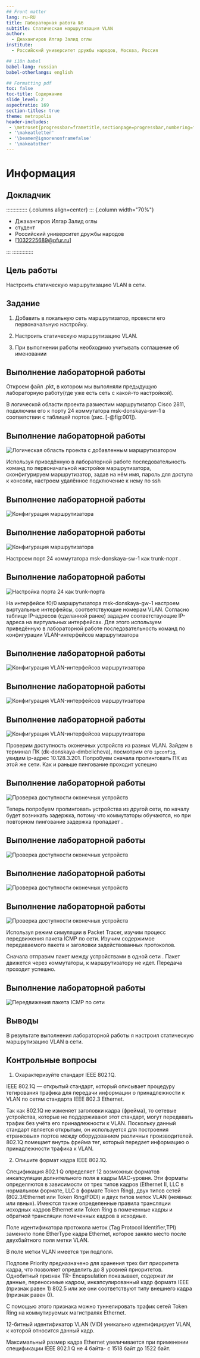 ```yaml
---
## Front matter
lang: ru-RU
title: Лабораторная работа №6
subtitle: Статическая маршрутизация VLAN
author:
  - Джахангиров Илгар Залид оглы
institute:
  - Российский университет дружбы народов, Москва, Россия

## i18n babel
babel-lang: russian
babel-otherlangs: english

## Formatting pdf
toc: false
toc-title: Содержание
slide_level: 2
aspectratio: 169
section-titles: true
theme: metropolis
header-includes:
 - \metroset{progressbar=frametitle,sectionpage=progressbar,numbering=fraction}
 - '\makeatletter'
 - '\beamer@ignorenonframefalse'
 - '\makeatother'
---
```


# Информация

## Докладчик

:::::::::::::: {.columns align=center}
::: {.column width="70%"}

  * Джахангиров Илгар Залид оглы
  * студент
  * Российский университет дружбы народов
  * [1032225689@pfur.ru]

:::
::::::::::::::

## Цель работы

Настроить статическую маршрутизацию VLAN в сети.

## Задание

1. Добавить в локальную сеть маршрутизатор, провести его первоначальную настройку.

2. Настроить статическую маршрутизацию VLAN.

3. При выполнении работы необходимо учитывать соглашение об именовании

## Выполнение лабораторной работы

Откроем файл .pkt, в котором мы выполняли предыдущую лабораторную работу(где уже есть сеть с какой-то настройкой).

В логической области проекта разместим маршрутизатор Cisco 2811, подключим его к порту 24 коммутатора msk-donskaya-sw-1 в соответствии с таблицей портов (рис. [-@fig:001]).

## Выполнение лабораторной работы

![Логическая область проекта с добавленным маршрутизатором](image/1.png)

Используя приведённую в лабораторной работе последовательность команд по первоначальной настройке маршрутизатора, сконфигурируем маршрутизатор, задав на
нём имя, пароль для доступа к консоли, настроем удалённое подключение к нему по ssh

## Выполнение лабораторной работы

![Конфигурация маршрутизатора](image/10.png)

## Выполнение лабораторной работы

![Конфигурация маршрутизатора](image/11.png)

Настроем порт 24 коммутатора msk-donskaya-sw-1 как trunk-порт .

## Выполнение лабораторной работы

![Настройка порта 24 как trunk-порта](image/12.png)

На интерфейсе f0/0 маршрутизатора msk-donskaya-gw-1 настроем виртуальные интерфейсы, соответствующие номерам VLAN. Согласно таблице IP-адресов (сделанной ранее) зададим соответствующие IP-адреса на виртуальных интерфейсах. Для этого используем приведённую в лабораторной работе
последовательность команд по конфигурации VLAN-интерфейсов маршрутизатора 

## Выполнение лабораторной работы

![Конфигурация VLAN-интерфейсов маршрутизатора](image/2.png)

## Выполнение лабораторной работы

![Конфигурация VLAN-интерфейсов маршрутизатора](image/3.png)

## Выполнение лабораторной работы

![Конфигурация VLAN-интерфейсов маршрутизатора](image/4.png)

Проверим доступность оконечных устройств из разных VLAN. Зайдем в терминал ПК (dk-donskaya-dmbelicheva), посмотрим его `ipconfig`, увидим ip-адрес 10.128.3.201. Попробуем сначала пропинговать ПК из этой же сети. Как и раньше пингование проходит успешно 

## Выполнение лабораторной работы

![Проверка доступности оконечных устройств](image/5.png)

Теперь попробуем пропинговать устройства из другой сети, по началу будет возникать задержка, потому что коммутаторы обучаются, но при повторном пингование задержка пропадает .

## Выполнение лабораторной работы

![Проверка доступности оконечных устройств](image/6.png)

## Выполнение лабораторной работы

![Проверка доступности оконечных устройств](image/7.png)

## Выполнение лабораторной работы

![Проверка доступности оконечных устройств](image/8.png)

Используя режим симуляции в Packet Tracer, изучим процесс передвижения пакета ICMP по сети. Изучим содержимое передаваемого пакета и заголовки задействованных протоколов.

Сначала отправим пакет между устройствами в одной сети . Пакет движется через коммутаторы, к маршрутизатору не идет. Передача проходит успешно.

## Выполнение лабораторной работы

![Передвижения пакета ICMP по сети](image/13.png)

## Выводы

В результате выполнения лабораторной работы я настроил статическую маршрутизацию VLAN в сети.

## Контрольные вопросы

1. Охарактеризуйте стандарт IEEE 802.1Q.

IEEE 802.1Q — открытый стандарт, который описывает процедуру тегирования трафика для передачи информации о принадлежности к VLAN по сетям стандарта IEEE 802.3 Ethernet.

Так как 802.1Q не изменяет заголовки кадра (фрейма), то сетевые устройства, которые не поддерживают этот стандарт, могут передавать трафик без учёта его принадлежности к VLAN. Поскольку данный стандарт является открытым, он используется для построения «транковых» портов между оборудованием различных производителей.
802.1Q помещает внутрь фрейма тег, который передает информацию о принадлежности трафика к VLAN.

2. Опишите формат кадра IEEE 802.1Q.

Спецификация 802.1 Q определяет 12 возможных форматов инкапсуляции долнительного поля в кадры МАС-уровня. Эти форматы определяются в зависимости от трех типов кадров (Ethernet II, LLC в нормальном формате, LLC в формате Token Ring), двух типов сетей (802.3/Ethernet или Token Ring/FDDI) и двух типов меток VLAN (неявных или явных). Имеются также определенные правила трансляции исходных кадров Ethernet или Token Ring в помеченные кадры и обратной трансляции помеченных кадров в исходные.

Поле идентификатора протокола меток (Tag Protocol Identifier,TPI) заменило поле EtherType кадра Ethernet, которое заняло место после двухбайтного поля метки VLAN.

В поле метки VLAN имеется три подполя.

Подполе Priority предназначено для хранения трех бит приоритета кадра, что позволяет определить до 8 уровней приоритетов. Однобитный признак TR- Encapsulation показывает, содержат ли данные, переносимые кадром, инкапсулированный кадр формата IEEE (признак равен 1) 802.5 или же они соответствуют типу внешнего кадра (признак равен 0).

С помощью этого признака можно туннелировать трафик сетей Token Ring на коммутируемых магистралях Ethernet.

12-битный идентификатор VLAN (VID) уникально идентифицирует VLAN, к которой относится данный кадр.

Максимальный размер кадра Ethernet увеличивается при применении спецификации IEEE 802.1 Q не 4 байта- с 1518 байт до 1522 байт.